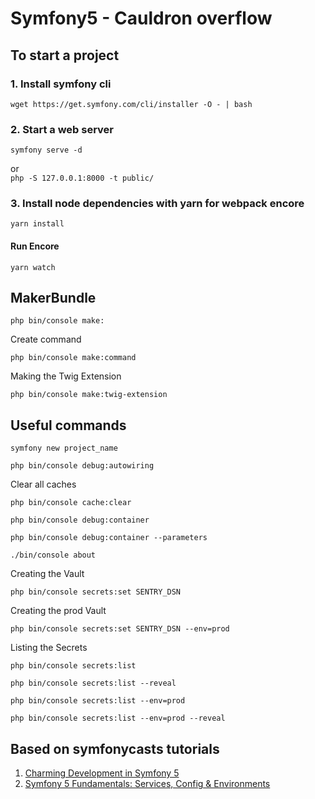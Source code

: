 # Symfony5 - Cauldron overflow

## To start a project

### 1. Install symfony cli
````
wget https://get.symfony.com/cli/installer -O - | bash
````  

### 2. Start a web server  
````
symfony serve -d
````  
or  
``
php -S 127.0.0.1:8000 -t public/
``

### 3. Install node dependencies with yarn for webpack encore
````
yarn install
````  
#### Run Encore
````
yarn watch
````

## MakerBundle
````
php bin/console make:
````

Create command
````
php bin/console make:command
````

Making the Twig Extension
````
php bin/console make:twig-extension
````

## Useful commands  
````
symfony new project_name
````  
````
php bin/console debug:autowiring
````  
Clear all caches  
````
php bin/console cache:clear
````

````
php bin/console debug:container
```` 

````
php bin/console debug:container --parameters
````

````
./bin/console about
````  

Creating the Vault  
````
php bin/console secrets:set SENTRY_DSN
````

Creating the prod Vault
````
php bin/console secrets:set SENTRY_DSN --env=prod
````

Listing the Secrets
````
php bin/console secrets:list
````

````
php bin/console secrets:list --reveal
````

````
php bin/console secrets:list --env=prod
````

````
php bin/console secrets:list --env=prod --reveal
````

## Based on symfonycasts tutorials  
1. <a href="https://symfonycasts.com/screencast/symfony">Charming Development in Symfony 5</a>
2. <a href="https://symfonycasts.com/screencast/symfony-fundamentals">Symfony 5 Fundamentals: Services, Config & Environments</a>
